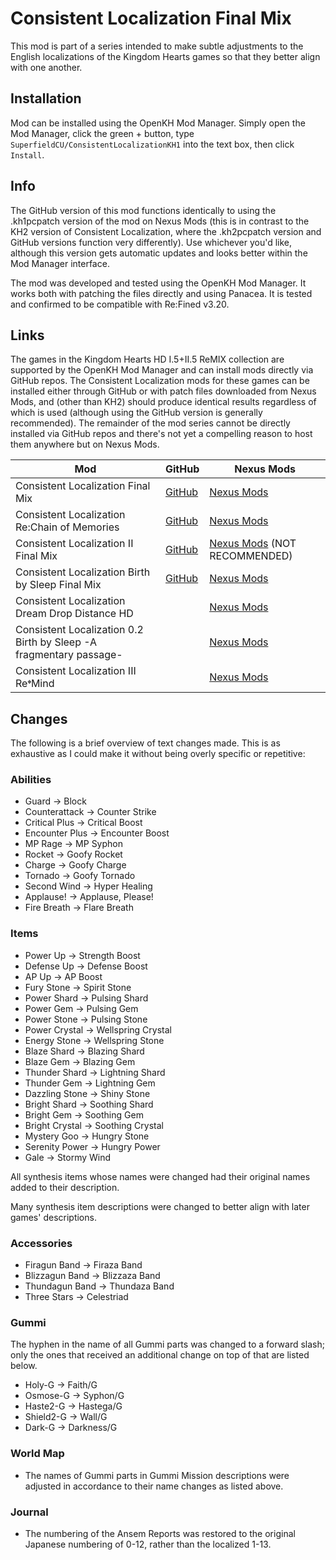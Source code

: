 # Consistent Localization Final Mix

This mod is part of a series intended to make subtle adjustments to the English localizations of the Kingdom Hearts games so that they better align with one another.

## Installation

Mod can be installed using the OpenKH Mod Manager. Simply open the Mod Manager, click the green + button, type `SuperfieldCU/ConsistentLocalizationKH1` into the text box, then click `Install`.

## Info

The GitHub version of this mod functions identically to using the .kh1pcpatch version of the mod on Nexus Mods (this is in contrast to the KH2 version of Consistent Localization, where the .kh2pcpatch version and GitHub versions function very differently). Use whichever you'd like, although this version gets automatic updates and looks better within the Mod Manager interface.

The mod was developed and tested using the OpenKH Mod Manager. It works both with patching the files directly and using Panacea. It is tested and confirmed to be compatible with Re:Fined v3.20.

## Links
The games in the Kingdom Hearts HD I.5+II.5 ReMIX collection are supported by the OpenKH Mod Manager and can install mods directly via GitHub repos. The Consistent Localization mods for these games can be installed either through GitHub or with patch files downloaded from Nexus Mods, and (other than KH2) should produce identical results regardless of which is used (although using the GitHub version is generally recommended). The remainder of the mod series cannot be directly installed via GitHub repos and there's not yet a compelling reason to host them anywhere but on Nexus Mods.

| Mod | GitHub | Nexus Mods |
| --- | --- | --- |
| Consistent Localization Final Mix | [GitHub](https://github.com/SuperfieldCU/ConsistentLocalizationKH1) | [Nexus Mods](https://www.nexusmods.com/kingdomheartsfinalmix/mods/112) |
| Consistent Localization Re:Chain of Memories | [GitHub](https://github.com/SuperfieldCU/ConsistentLocalizationRecom) | [Nexus Mods](https://www.nexusmods.com/kingdomheartsrechainofmemories/mods/20/) |
| Consistent Localization II Final Mix | [GitHub](https://github.com/SuperfieldCU/ConsistentLocalizationKH2) | [Nexus Mods](https://www.nexusmods.com/kingdomhearts2finalmix/mods/180/) (NOT RECOMMENDED) |
| Consistent Localization Birth by Sleep Final Mix | [GitHub](https://github.com/SuperfieldCU/ConsistentLocalizationBBS) | [Nexus Mods](https://www.nexusmods.com/kingdomheartsbirthbysleepfinalmix/mods/35/) |
| Consistent Localization Dream Drop Distance HD | | [Nexus Mods](https://www.nexusmods.com/kingdomheartsdreamdropdistancehd/mods/30/) |
| Consistent Localization 0.2 Birth by Sleep -A fragmentary passage- | | [Nexus Mods](https://www.nexusmods.com/kingdomhearts02birthbysleepafragmentarypassage/mods/20/) |
| Consistent Localization III Re𝄌Mind | | [Nexus Mods](https://www.nexusmods.com/kingdomhearts3/mods/2029/) |

## Changes
The following is a brief overview of text changes made. This is as exhaustive as I could make it without being overly specific or repetitive:

### Abilities
* Guard -> Block
* Counterattack -> Counter Strike
* Critical Plus -> Critical Boost
* Encounter Plus -> Encounter Boost
* MP Rage -> MP Syphon
* Rocket -> Goofy Rocket
* Charge -> Goofy Charge
* Tornado -> Goofy Tornado
* Second Wind -> Hyper Healing
* Applause! -> Applause, Please!
* Fire Breath -> Flare Breath

### Items
* Power Up -> Strength Boost
* Defense Up -> Defense Boost
* AP Up -> AP Boost
* Fury Stone -> Spirit Stone
* Power Shard -> Pulsing Shard
* Power Gem -> Pulsing Gem
* Power Stone -> Pulsing Stone
* Power Crystal -> Wellspring Crystal
* Energy Stone -> Wellspring Stone
* Blaze Shard -> Blazing Shard
* Blaze Gem -> Blazing Gem
* Thunder Shard -> Lightning Shard
* Thunder Gem -> Lightning Gem
* Dazzling Stone -> Shiny Stone
* Bright Shard -> Soothing Shard
* Bright Gem -> Soothing Gem
* Bright Crystal -> Soothing Crystal
* Mystery Goo -> Hungry Stone
* Serenity Power -> Hungry Power
* Gale -> Stormy Wind

All synthesis items whose names were changed had their original names added to their description.

Many synthesis item descriptions were changed to better align with later games' descriptions.

### Accessories
* Firagun Band -> Firaza Band
* Blizzagun Band -> Blizzaza Band
* Thundagun Band -> Thundaza Band
* Three Stars -> Celestriad

### Gummi
The hyphen in the name of all Gummi parts was changed to a forward slash; only the ones that received an additional change on top of that are listed below.

* Holy-G -> Faith/G
* Osmose-G -> Syphon/G
* Haste2-G -> Hastega/G
* Shield2-G -> Wall/G
* Dark-G -> Darkness/G

### World Map
* The names of Gummi parts in Gummi Mission descriptions were adjusted in accordance to their name changes as listed above.

### Journal
* The numbering of the Ansem Reports was restored to the original Japanese numbering of 0-12, rather than the localized 1-13.
